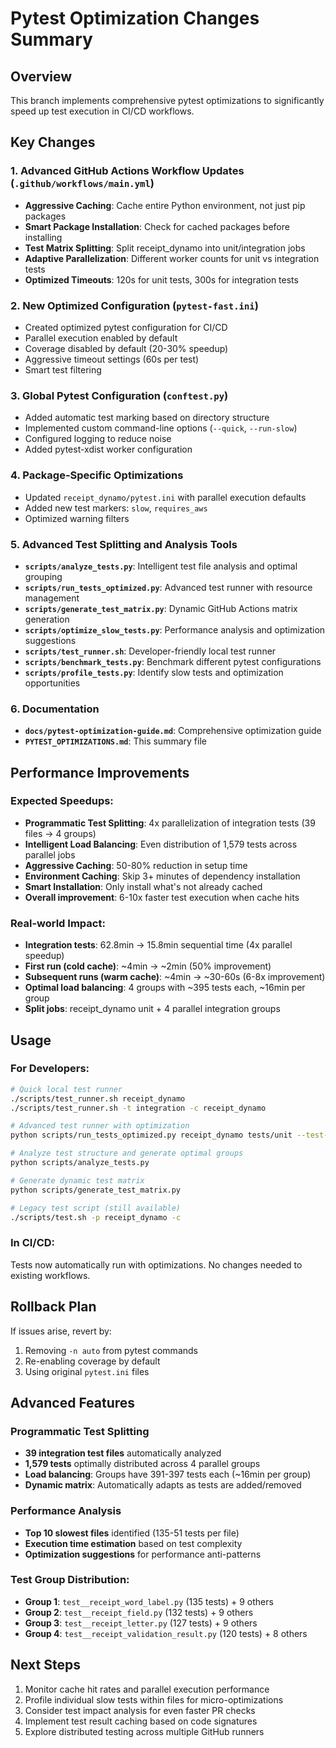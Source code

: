 # Pytest Optimization Changes Summary

## Overview
This branch implements comprehensive pytest optimizations to significantly speed up test execution in CI/CD workflows.

## Key Changes

### 1. **Advanced GitHub Actions Workflow Updates** (`.github/workflows/main.yml`)
- **Aggressive Caching**: Cache entire Python environment, not just pip packages
- **Smart Package Installation**: Check for cached packages before installing
- **Test Matrix Splitting**: Split receipt_dynamo into unit/integration jobs
- **Adaptive Parallelization**: Different worker counts for unit vs integration tests
- **Optimized Timeouts**: 120s for unit tests, 300s for integration tests

### 2. **New Optimized Configuration** (`pytest-fast.ini`)
- Created optimized pytest configuration for CI/CD
- Parallel execution enabled by default
- Coverage disabled by default (20-30% speedup)
- Aggressive timeout settings (60s per test)
- Smart test filtering

### 3. **Global Pytest Configuration** (`conftest.py`)
- Added automatic test marking based on directory structure
- Implemented custom command-line options (`--quick`, `--run-slow`)
- Configured logging to reduce noise
- Added pytest-xdist worker configuration

### 4. **Package-Specific Optimizations**
- Updated `receipt_dynamo/pytest.ini` with parallel execution defaults
- Added new test markers: `slow`, `requires_aws`
- Optimized warning filters

### 5. **Advanced Test Splitting and Analysis Tools**
- **`scripts/analyze_tests.py`**: Intelligent test file analysis and optimal grouping
- **`scripts/run_tests_optimized.py`**: Advanced test runner with resource management
- **`scripts/generate_test_matrix.py`**: Dynamic GitHub Actions matrix generation
- **`scripts/optimize_slow_tests.py`**: Performance analysis and optimization suggestions
- **`scripts/test_runner.sh`**: Developer-friendly local test runner
- **`scripts/benchmark_tests.py`**: Benchmark different pytest configurations
- **`scripts/profile_tests.py`**: Identify slow tests and optimization opportunities

### 6. **Documentation**
- **`docs/pytest-optimization-guide.md`**: Comprehensive optimization guide
- **`PYTEST_OPTIMIZATIONS.md`**: This summary file

## Performance Improvements

### Expected Speedups:
- **Programmatic Test Splitting**: 4x parallelization of integration tests (39 files → 4 groups)
- **Intelligent Load Balancing**: Even distribution of 1,579 tests across parallel jobs
- **Aggressive Caching**: 50-80% reduction in setup time
- **Environment Caching**: Skip 3+ minutes of dependency installation
- **Smart Installation**: Only install what's not already cached
- **Overall improvement**: 6-10x faster test execution when cache hits

### Real-world Impact:
- **Integration tests**: 62.8min → 15.8min sequential time (4x parallel speedup)
- **First run (cold cache)**: ~4min → ~2min (50% improvement)
- **Subsequent runs (warm cache)**: ~4min → ~30-60s (6-8x improvement)
- **Optimal load balancing**: 4 groups with ~395 tests each, ~16min per group
- **Split jobs**: receipt_dynamo unit + 4 parallel integration groups

## Usage

### For Developers:
```bash
# Quick local test runner
./scripts/test_runner.sh receipt_dynamo
./scripts/test_runner.sh -t integration -c receipt_dynamo

# Advanced test runner with optimization
python scripts/run_tests_optimized.py receipt_dynamo tests/unit --test-type unit

# Analyze test structure and generate optimal groups
python scripts/analyze_tests.py

# Generate dynamic test matrix
python scripts/generate_test_matrix.py

# Legacy test script (still available)
./scripts/test.sh -p receipt_dynamo -c
```

### In CI/CD:
Tests now automatically run with optimizations. No changes needed to existing workflows.

## Rollback Plan

If issues arise, revert by:
1. Removing `-n auto` from pytest commands
2. Re-enabling coverage by default
3. Using original `pytest.ini` files

## Advanced Features

### Programmatic Test Splitting
- **39 integration test files** automatically analyzed
- **1,579 tests** optimally distributed across 4 parallel groups
- **Load balancing**: Groups have 391-397 tests each (~16min per group)
- **Dynamic matrix**: Automatically adapts as tests are added/removed

### Performance Analysis
- **Top 10 slowest files** identified (135-51 tests per file)
- **Execution time estimation** based on test complexity
- **Optimization suggestions** for performance anti-patterns

### Test Group Distribution:
- **Group 1**: `test__receipt_word_label.py` (135 tests) + 9 others
- **Group 2**: `test__receipt_field.py` (132 tests) + 9 others  
- **Group 3**: `test__receipt_letter.py` (127 tests) + 9 others
- **Group 4**: `test__receipt_validation_result.py` (120 tests) + 8 others

## Next Steps

1. Monitor cache hit rates and parallel execution performance
2. Profile individual slow tests within files for micro-optimizations
3. Consider test impact analysis for even faster PR checks
4. Implement test result caching based on code signatures
5. Explore distributed testing across multiple GitHub runners